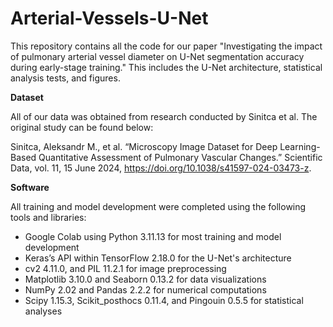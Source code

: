 # Arterial-Vessels-U-Net

This repository contains all the code for our paper "Investigating the impact of pulmonary arterial vessel diameter on U-Net segmentation accuracy during early-stage training." This includes the U-Net architecture, statistical analysis tests, and figures.

**Dataset**

All of our data was obtained from research conducted by Sinitca et al. The original study can be found below: 

Sinitca, Aleksandr M., et al. “Microscopy Image Dataset for Deep Learning-Based Quantitative Assessment of Pulmonary Vascular Changes.” Scientific Data, vol. 11, 15 June 2024, https://doi.org/10.1038/s41597-024-03473-z. 


**Software**

All training and model development were completed using the following tools and libraries: 
- Google Colab using Python 3.11.13 for most training and model development 
- Keras’s API within TensorFlow 2.18.0 for the U-Net's architecture 
- cv2 4.11.0, and PIL 11.2.1 for image preprocessing
- Matplotlib 3.10.0 and Seaborn 0.13.2 for data visualizations
- NumPy 2.02 and Pandas 2.2.2 for numerical computations
- Scipy 1.15.3, Scikit_posthocs 0.11.4, and Pingouin 0.5.5 for statistical analyses
 

